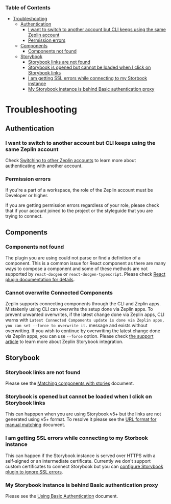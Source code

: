 ### Table of Contents

- [Troubleshooting](#troubleshooting)
  * [Authentication](#authentication)
    + [I want to switch to another account but CLI keeps using the same Zeplin account](#i-want-to-switch-to-another-account-but-cli-keeps-using-the-same-zeplin-account)
    + [Permission errors](#permission-errors)
  * [Components](#components)
    + [Components not found](#components-not-found)
  * [Storybook](#storybook)
    + [Storybook links are not found](#storybook-links-are-not-found)
    + [Storybook is opened but cannot be loaded when I click on Storybook links](#storybook-is-opened-but-cannot-be-loaded-when-i-click-on-storybook-links)
    + [I am getting SSL errors while connecting to my Storbook instance](#i-am-getting-ssl-errors-while-connecting-to-my-storbook-instance)
    + [My Storybook instance is behind Basic authentication proxy](#my-storybook-instance-is-behind-basic-authentication-proxy)

# Troubleshooting

## Authentication

### I want to switch to another account but CLI keeps using the same Zeplin account

Check [Switching to other Zeplin accounts](./AUTHENTICATION.md#switching-to-other-zeplin-accounts) to learn more about authenticating with another account.

### Permission errors
If you're a part of a workspace, the role of the Zeplin account must be Developer or higher.

If you are getting permission errors regardless of your role, please check that if your account joined to the project or the styleguide that you are trying to connect.

## Components

### Components not found

The plugin you are using could not parse or find a definition of a component. This is a common issue for React component as there are many ways to compose a component and some of these methods are not supported by `react-docgen` or `react-docgen-typescript`. Please check [React plugin documentation for details](https://github.com/zeplin/cli-connect-react-plugin).

### Cannot overwrite Connected Components

Zeplin supports connecting components through the CLI and Zeplin apps. 
Mistakenly using CLI can overwrite the setup done via Zeplin apps. 
To prevent unwanted overwrites, if the latest change done via Zeplin apps, CLI warns with `Latest Connected Components update is done via Zeplin apps, you can set --force to overwrite it.` message and exists without overwriting.
If you wish to continue by overwriting the latest change done via Zeplin apps, you can use `--force` option.
Please check [the support article](https://zpl.io/article/storybook-integration) to learn more about Zeplin Storybook integration.

## Storybook

### Storybook links are not found

Please see the [Matching components with stories](https://github.com/zeplin/cli-connect-storybook-plugin#matching-components-with-stories) document.

### Storybook is opened but cannot be loaded when I click on Storybook links

This can happpen when you are using Storybook v5+ but the links are not generated using v5+ format. To resolve it please see the [URL format for manual matching](https://github.com/zeplin/cli-connect-storybook-plugin#url-format-for-manual-matching) document.

### I am getting SSL errors while connecting to my Storbook instance

This can happen if the Storybook instance is served over HTTPS with a self-signed or an intermediate certificate. Currently we don't support custom certificates to connect Storybook but you can [configure Storybook plugin to ignore SSL errors](https://github.com/zeplin/cli-connect-storybook-plugin#ignore-ssl-certificate-errors).

### My Storybook instance is behind Basic authentication proxy

Please see the [Using Basic Authentication](https://github.com/zeplin/cli-connect-storybook-plugin#ignore-ssl-certificate-errors) document.
